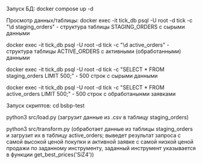 Запуск БД: 
docker compose up -d

Просмотр данных/таблицы:
docker exec -it tick_db psql -U root -d tick -c "\d staging_orders" - структура таблицы STAGING_ORDERS с сырыми данными

docker exec -it tick_db psql -U root -d tick -c "\d active_orders" - структура таблицы ACTIVE_ORDERS с активными (обработанными) данными

docker exec -it tick_db psql -U root -d tick -c "SELECT * FROM staging_orders LIMIT 500;" - 500 строк с сырыми данными

docker exec -it tick_db psql -U root -d tick -c "SELECT * FROM active_orders LIMIT 500;" - 500 строк с обработанынми заявками

Запуск скриптов:
cd bsbp-test

python3 src/load.py (загрузит данные из .csv в таблицу staging_orders)

python3 src/transform.py (обработает данные из таблицы staging_orders и загрузит их в таблицу active_orders; выведет результат запроса с самой высокой ценой покупки и активной заявке с самой низкой ценой продажи по заданному инструменту, заданный инструмент указывается в функции get_best_prices('SiZ4'))
